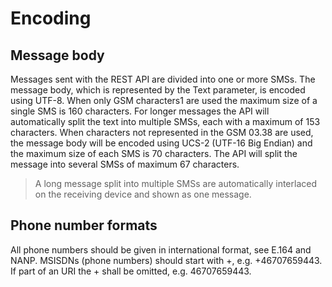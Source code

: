 # Encoding

## Message body

Messages sent with the REST API are divided into one or more SMSs. The message body, which is represented by the Text parameter, is encoded using UTF-8. When only GSM characters1 are used the maximum size of a single SMS is 160 characters. For longer messages the API will automatically split the text into multiple SMSs, each with a maximum of 153 characters. When characters not represented in the GSM 03.38 are used, the message body will be encoded using UCS-2 (UTF-16 Big Endian) and the maximum size of each SMS is 70 characters. The API will split the message into several SMSs of maximum 67 characters.

> A long message split into multiple SMSs are automatically interlaced on the receiving device and shown as one message.

## Phone number formats

All phone numbers should be given in international format, see E.164 and NANP. MSISDNs (phone numbers) should start with +, e.g. +46707659443. If part of an URI the + shall be omitted, e.g. 46707659443.

